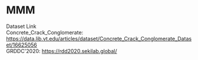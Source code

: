 # MMM
Dataset Link  
Concrete_Crack_Conglomerate:    https://data.lib.vt.edu/articles/dataset/Concrete_Crack_Conglomerate_Dataset/16625056  
GRDDC'2020:     https://rdd2020.sekilab.global/
